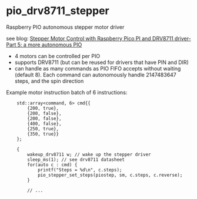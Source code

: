 # pio_drv8711_stepper
Raspberry PIO autonomous stepper motor driver

see blog: [Stepper Motor Control with Raspberry Pico PI and DRV8711 driver- Part 5: a more autonomous PIO](https://community.element14.com/products/raspberry-pi/b/blog/posts/stepper-motor-control-with-raspberry-pico-pi-and-drv8711-driver--part-5-a-more-autonomous-pio)  

- 4 motors can be controlled per PIO
- supports DRV8711 (but can be reused for drivers that have PIN and DIR)
- can handle as many commands as PIO FIFO accepts without waiting (default 8). Each command can autonomously handle 2147483647 steps, and the spin direction

Example motor instruction batch of 6 instructions:  
```
    std::array<command, 6> cmd{{
        {200, true}, 
        {200, false},
        {200, false},
        {400, false},
        {250, true},
        {350, true}}
    };

    {
        wakeup_drv8711 w; // wake up the stepper driver
        sleep_ms(1); // see drv8711 datasheet
        for(auto c : cmd) {
            printf("Steps = %d\n", c.steps);
            pio_stepper_set_steps(piostep, sm, c.steps, c.reverse);
        }

        // ...
```